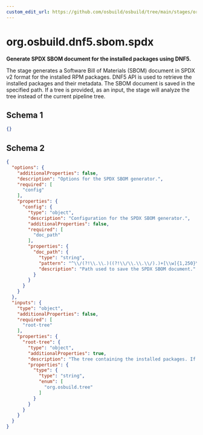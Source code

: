 ```yaml
---
custom_edit_url: https://github.com/osbuild/osbuild/tree/main/stages/org.osbuild.dnf5.sbom.spdx.meta.json
---
```

# org.osbuild.dnf5.sbom.spdx
<!--
[//]: # ( DO NOT MODIFY THIS FILE! )
[//]: # ( This content is generated by `scripts/pull_osbuild_modules.py` )
[//]: # ( Rather change the source of this: https://github.com/osbuild/osbuild/tree/main/stages/org.osbuild.dnf5.sbom.spdx.meta.json )
-->

**Generate SPDX SBOM document for the installed packages using DNF5.**

The stage generates a Software Bill of Materials (SBOM) document
in SPDX v2 format for the installed RPM packages. DNF5 API is used
to retrieve the installed packages and their metadata. The SBOM
document is saved in the specified path. If a tree is provided,
as an input, the stage will analyze the tree instead of the
current pipeline tree.

## Schema 1

```json
{}
```

## Schema 2

```json
{
  "options": {
    "additionalProperties": false,
    "description": "Options for the SPDX SBOM generator.",
    "required": [
      "config"
    ],
    "properties": {
      "config": {
        "type": "object",
        "description": "Configuration for the SPDX SBOM generator.",
        "additionalProperties": false,
        "required": [
          "doc_path"
        ],
        "properties": {
          "doc_path": {
            "type": "string",
            "pattern": "^\\/(?!\\.\\.)((?!\\/\\.\\.\\/).)+[\\w]{1,250}\\.spdx.json$",
            "description": "Path used to save the SPDX SBOM document."
          }
        }
      }
    }
  },
  "inputs": {
    "type": "object",
    "additionalProperties": false,
    "required": [
      "root-tree"
    ],
    "properties": {
      "root-tree": {
        "type": "object",
        "additionalProperties": true,
        "description": "The tree containing the installed packages. If the input is not provided, the stage will analyze the tree of the current pipeline.",
        "properties": {
          "type": {
            "type": "string",
            "enum": [
              "org.osbuild.tree"
            ]
          }
        }
      }
    }
  }
}
```
